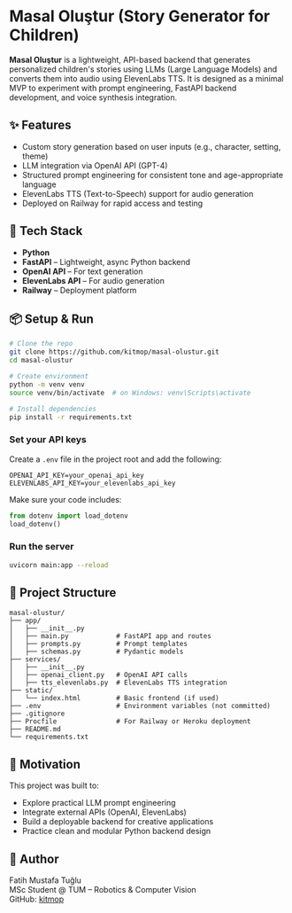 # Masal Oluştur (Story Generator for Children)

**Masal Oluştur** is a lightweight, API-based backend that generates personalized children's stories using LLMs (Large Language Models) and converts them into audio using ElevenLabs TTS. It is designed as a minimal MVP to experiment with prompt engineering, FastAPI backend development, and voice synthesis integration.

## ✨ Features

- Custom story generation based on user inputs (e.g., character, setting, theme)
- LLM integration via OpenAI API (GPT-4)
- Structured prompt engineering for consistent tone and age-appropriate language
- ElevenLabs TTS (Text-to-Speech) support for audio generation
- Deployed on Railway for rapid access and testing

## 🔧 Tech Stack

- **Python**
- **FastAPI** – Lightweight, async Python backend
- **OpenAI API** – For text generation
- **ElevenLabs API** – For audio generation
- **Railway** – Deployment platform

## 📦 Setup & Run

```bash
# Clone the repo
git clone https://github.com/kitmop/masal-olustur.git
cd masal-olustur

# Create environment
python -m venv venv
source venv/bin/activate  # on Windows: venv\Scripts\activate

# Install dependencies
pip install -r requirements.txt
```

### Set your API keys

Create a `.env` file in the project root and add the following:

```env
OPENAI_API_KEY=your_openai_api_key
ELEVENLABS_API_KEY=your_elevenlabs_api_key
```

Make sure your code includes:

```python
from dotenv import load_dotenv
load_dotenv()
```

### Run the server

```bash
uvicorn main:app --reload
```

## 📁 Project Structure

```
masal-olustur/
├── app/
│   ├── __init__.py
│   ├── main.py            # FastAPI app and routes
│   ├── prompts.py         # Prompt templates
│   ├── schemas.py         # Pydantic models
├── services/
│   ├── __init__.py
│   ├── openai_client.py   # OpenAI API calls
│   ├── tts_elevenlabs.py  # ElevenLabs TTS integration
├── static/
│   └── index.html         # Basic frontend (if used)
├── .env                   # Environment variables (not committed)
├── .gitignore
├── Procfile               # For Railway or Heroku deployment
├── README.md
└── requirements.txt
```

## 🧠 Motivation

This project was built to:
- Explore practical LLM prompt engineering
- Integrate external APIs (OpenAI, ElevenLabs)
- Build a deployable backend for creative applications
- Practice clean and modular Python backend design

## 👤 Author

Fatih Mustafa Tuğlu  
MSc Student @ TUM – Robotics & Computer Vision  
GitHub: [kitmop](https://github.com/kitmop)
